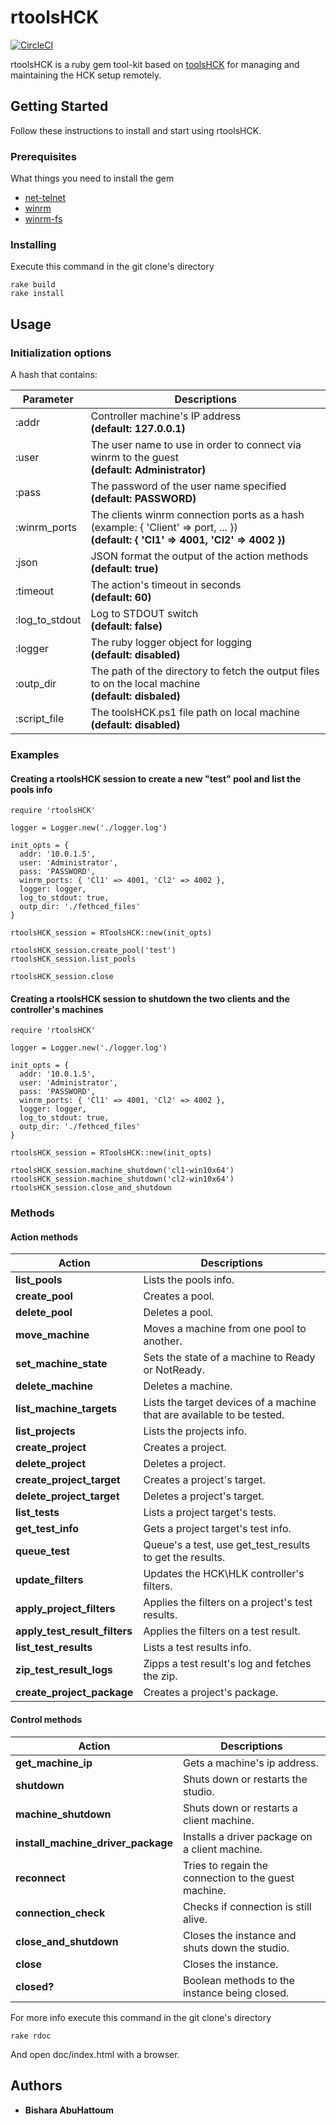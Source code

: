 
# rtoolsHCK

[![CircleCI](https://circleci.com/gh/HCK-CI/rtoolsHCK.svg?style=svg)](https://circleci.com/gh/HCK-CI/rtoolsHCK)

rtoolsHCK is a ruby gem tool-kit based on [toolsHCK](https://github.com/HCK-CI/toolsHCK) for managing and maintaining the HCK setup remotely.

## Getting Started

Follow these instructions to install and start using rtoolsHCK.

### Prerequisites

What things you need to install the gem

* [net-telnet](https://github.com/ruby/net-telnet)
* [winrm](https://github.com/WinRb/WinRM)
* [winrm-fs](https://github.com/WinRb/winrm-fs)

### Installing

Execute this command in the git clone's directory
```
rake build
rake install
```
## Usage

### Initialization options

A hash that contains:

| Parameter | Descriptions |
| --------- | ------------ |
| :addr | Controller machine's IP address<br>**(default: 127.0.0.1)**
| :user | The user name to use in order to connect via winrm to the guest<br>**(default: Administrator)**
| :pass | The password of the user name specified<br>**(default: PASSWORD)**
| :winrm_ports | The clients winrm connection ports as a hash<br>(example: { 'Client' => port, ... })<br>**(default: { 'Cl1' => 4001, 'Cl2' => 4002 })**
| :json | JSON format the output of the action methods<br>**(default: true)**
| :timeout | The action's timeout in seconds<br>**(default: 60)**
| :log_to_stdout | Log to STDOUT switch<br>**(default: false)**
| :logger | The ruby logger object for logging<br>**(default: disabled)**
| :outp_dir | The path of the directory to fetch the output files to on the local machine<br>**(default: disbaled)**
| :script_file | The toolsHCK.ps1 file path on local machine<br>**(default: disabled)**

### Examples

#### Creating a rtoolsHCK session to create a new "test" pool and list the pools info
```
require 'rtoolsHCK'

logger = Logger.new('./logger.log')

init_opts = {
  addr: '10.0.1.5',
  user: 'Administrator',
  pass: 'PASSWORD',
  winrm_ports: { 'Cl1' => 4001, 'Cl2' => 4002 },
  logger: logger,
  log_to_stdout: true,
  outp_dir: './fethced_files'
}

rtoolsHCK_session = RToolsHCK::new(init_opts)

rtoolsHCK_session.create_pool('test')
rtoolsHCK_session.list_pools

rtoolsHCK_session.close
```

#### Creating a rtoolsHCK session to shutdown the two clients and the controller's machines
```
require 'rtoolsHCK'

logger = Logger.new('./logger.log')

init_opts = {
  addr: '10.0.1.5',
  user: 'Administrator',
  pass: 'PASSWORD',
  winrm_ports: { 'Cl1' => 4001, 'Cl2' => 4002 },
  logger: logger,
  log_to_stdout: true,
  outp_dir: './fethced_files'
}

rtoolsHCK_session = RToolsHCK::new(init_opts)

rtoolsHCK_session.machine_shutdown('cl1-win10x64')
rtoolsHCK_session.machine_shutdown('cl2-win10x64')
rtoolsHCK_session.close_and_shutdown
```

### Methods

#### Action methods

| Action | Descriptions |
| ------ | ------------ |
| **list_pools** | Lists the pools info. |
| **create_pool** | Creates a pool. |
| **delete_pool** | Deletes a pool. |
| **move_machine** | Moves a machine from one pool to another. |
| **set_machine_state** | Sets the state of a machine to Ready or NotReady. |
| **delete_machine** | Deletes a machine. |
| **list_machine_targets** | Lists the target devices of a machine that are available to be tested. |
| **list_projects** | Lists the projects info. |
| **create_project** | Creates a project. |
| **delete_project** | Deletes a project. |
| **create_project_target** | Creates a project's target. |
| **delete_project_target** | Deletes a project's target. |
| **list_tests** | Lists a project target's tests. |
| **get_test_info** | Gets a project target's test info. |
| **queue_test** | Queue's a test, use get_test_results to get the results. |
| **update_filters** | Updates the HCK\HLK controller's filters. |
| **apply_project_filters** | Applies the filters on a project's test results. |
| **apply_test_result_filters** | Applies the filters on a test result. |
| **list_test_results** | Lists a test results info. |
| **zip_test_result_logs** | Zipps a test result's log and fetches the zip. |
| **create_project_package** | Creates a project's package. |

#### Control methods

| Action | Descriptions |
| ------ | ------------ |
| **get_machine_ip** | Gets a machine's ip address. |
| **shutdown** | Shuts down or restarts the studio. |
| **machine_shutdown** | Shuts down or restarts a client machine. |
| **install_machine_driver_package** | Installs a driver package on a client machine. |
| **reconnect** | Tries to regain the connection to the guest machine. |
| **connection_check** | Checks if connection is still alive. |
| **close_and_shutdown** | Closes the instance and shuts down the studio. |
| **close** | Closes the instance. |
| **closed?** | Boolean methods to the instance being closed. |

For more info execute this command in the git clone's directory
```
rake rdoc
```
And open doc/index.html with a browser.

## Authors

* **Bishara AbuHattoum**

